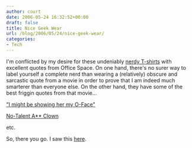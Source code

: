 ```yaml
---
author: court
date: 2006-05-24 16:32:52+00:00
draft: false
title: Nice Geek Wear
url: /blog/2006/05/24/nice-geek-wear/
categories:
- Tech
---
```


I'm conflicted by my desire for these undeniably [nerdy T-shirts](http://www.cultclassicts.com/cgi-bin/shirt.cgi/3616005339/cultclassicts/394829) with excellent quotes from Office Space.  On one hand, there's no surer way to label yourself a complete nerd than wearing a (relatively) obscure and sarcastic quote from a movie in order to prove that I am indeed much smarterer than everyone else.  On the other hand, they have some of the best friggin quotes from that movie...  

["I might be showing her my O-Face"](http://www.cultclassicts.com/cgi-bin/shirt.cgi/3616005339/cultclassicts/662679)

[No-Talent A** Clown](http://www.cultclassicts.com/cgi-bin/shirt.cgi/3616005339/cultclassicts/1149838)

etc.

So, there you go.  I saw this [here](http://jeremy.zawodny.com/blog/archives/006736.html).
